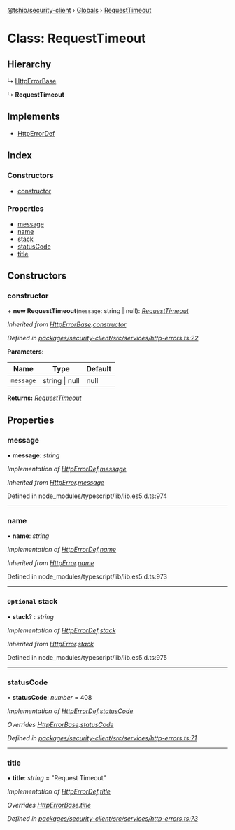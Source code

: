 [@tshio/security-client](../README.md) › [Globals](../globals.md) › [RequestTimeout](requesttimeout.md)

# Class: RequestTimeout

## Hierarchy

  ↳ [HttpErrorBase](httperrorbase.md)

  ↳ **RequestTimeout**

## Implements

* [HttpErrorDef](../interfaces/httperrordef.md)

## Index

### Constructors

* [constructor](requesttimeout.md#markdown-header-constructor)

### Properties

* [message](requesttimeout.md#markdown-header-message)
* [name](requesttimeout.md#markdown-header-name)
* [stack](requesttimeout.md#markdown-header-optional-stack)
* [statusCode](requesttimeout.md#markdown-header-statuscode)
* [title](requesttimeout.md#markdown-header-title)

## Constructors

###  constructor

\+ **new RequestTimeout**(`message`: string | null): *[RequestTimeout](requesttimeout.md)*

*Inherited from [HttpErrorBase](httperrorbase.md).[constructor](httperrorbase.md#markdown-header-constructor)*

*Defined in [packages/security-client/src/services/http-errors.ts:22](https://github.com/TheSoftwareHouse/rad-modules-tools/blob/afe5496/packages/security-client/src/services/http-errors.ts#L22)*

**Parameters:**

Name | Type | Default |
------ | ------ | ------ |
`message` | string &#124; null | null |

**Returns:** *[RequestTimeout](requesttimeout.md)*

## Properties

###  message

• **message**: *string*

*Implementation of [HttpErrorDef](../interfaces/httperrordef.md).[message](../interfaces/httperrordef.md#markdown-header-message)*

*Inherited from [HttpError](../interfaces/httperror.md).[message](../interfaces/httperror.md#markdown-header-message)*

Defined in node_modules/typescript/lib/lib.es5.d.ts:974

___

###  name

• **name**: *string*

*Implementation of [HttpErrorDef](../interfaces/httperrordef.md).[name](../interfaces/httperrordef.md#markdown-header-name)*

*Inherited from [HttpError](../interfaces/httperror.md).[name](../interfaces/httperror.md#markdown-header-name)*

Defined in node_modules/typescript/lib/lib.es5.d.ts:973

___

### `Optional` stack

• **stack**? : *string*

*Implementation of [HttpErrorDef](../interfaces/httperrordef.md).[stack](../interfaces/httperrordef.md#markdown-header-optional-stack)*

*Inherited from [HttpError](../interfaces/httperror.md).[stack](../interfaces/httperror.md#markdown-header-optional-stack)*

Defined in node_modules/typescript/lib/lib.es5.d.ts:975

___

###  statusCode

• **statusCode**: *number* = 408

*Implementation of [HttpErrorDef](../interfaces/httperrordef.md).[statusCode](../interfaces/httperrordef.md#markdown-header-statuscode)*

*Overrides [HttpErrorBase](httperrorbase.md).[statusCode](httperrorbase.md#markdown-header-statuscode)*

*Defined in [packages/security-client/src/services/http-errors.ts:71](https://github.com/TheSoftwareHouse/rad-modules-tools/blob/afe5496/packages/security-client/src/services/http-errors.ts#L71)*

___

###  title

• **title**: *string* = "Request Timeout"

*Implementation of [HttpErrorDef](../interfaces/httperrordef.md).[title](../interfaces/httperrordef.md#markdown-header-title)*

*Overrides [HttpErrorBase](httperrorbase.md).[title](httperrorbase.md#markdown-header-title)*

*Defined in [packages/security-client/src/services/http-errors.ts:73](https://github.com/TheSoftwareHouse/rad-modules-tools/blob/afe5496/packages/security-client/src/services/http-errors.ts#L73)*
